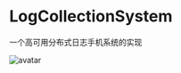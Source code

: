 # LogCollectionSystem
一个高可用分布式日志手机系统的实现

![avatar](https://github.com/lfny2580832/LogCollectionSystem/blob/master/设计思路.png)
